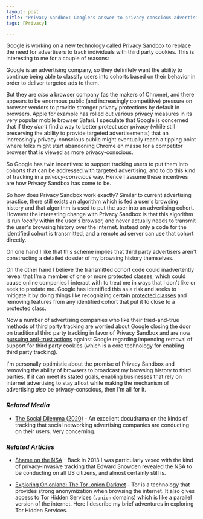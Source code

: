 ```yaml
---
layout: post
title: "Privacy Sandbox: Google's answer to privacy-conscious advertising"
tags: [Privacy]

---
```


Google is working on a new technology called [Privacy Sandbox] to replace the
need for advertisers to track individuals with third party cookies. This is
interesting to me for a couple of reasons:

Google is an advertising company, so they definitely want the ability to
continue being able to classify users into cohorts based on their behavior in
order to deliver targeted ads to them.

But they are *also* a browser company (as the makers of Chrome), and there
appears to be enormous public (and increasingly competitive) pressure on
browser vendors to provide stronger privacy protections by default in browsers.
Apple for example has rolled out various<!-- TODO: footnote --> privacy measures in its
very popular mobile browser Safari<!-- TODO: footnote -->. I speculate that Google is
concerned that if they *don't* find a way to better protect user privacy
(while still preserving the ability to provide targeted advertisements)
that an increasingly privacy-conscious public might eventually reach a 
tipping point where folks might start abandoning Chrome en masse for a
competitor browser that is viewed as more privacy-conscious.

So Google has twin incentives: to support tracking users to put them into
cohorts that can be addressed with targeted advertising, and to do this kind
of tracking in a *privacy-conscious* way. Hence I assume these incentives are
how Privacy Sandbox has come to be.

So how does Privacy Sandbox work exactly? Similar to current advertising
practice, there still exists an algorithm which is fed a user's browsing
history and that algorithm is used to put the user into an advertising cohort.
However the interesting change with Privacy Sandbox is that this algorithm
is run *locally* within the user's browser, and never actually needs to 
transmit the user's browsing history over the internet. Instead only a code 
for the identified cohort is transmitted, and a remote ad server can use that 
cohort directly.

On one hand I like that this scheme implies that third party advertisers aren't
constructing a detailed dossier of my browsing history themselves. 

On the other hand I believe the transmitted cohort code could inadvertently
reveal that I'm a member of one or more protected classes, which could cause
online companies I interact with to treat me in ways that I don't like or seek
to predate me. Google has identified this as a risk and seeks to mitigate it
by doing things like recognizing certain [protected classes] and removing
features from any identified cohort that put it to close to a protected class.

Now a number of advertising companies who like their tried-and-true methods of
third party tracking are worried about Google closing the door on traditional
third party tracking in favor of Privacy Sandbox and are now 
[pursuing anti-trust actions] against Google regarding impending removal of 
support for third party cookies (which is a core technology for enabling
third party tracking).

I'm personally optimistic about the promise of Privacy Sandbox and removing
the ability of browsers to broadcast my browsing history to third parties.
If it can meet its stated goals, enabling businesses that rely on internet
advertising to stay afloat while making the mechanism of advertising *also* be
privacy-conscious, then I'm all for it.

[Privacy Sandbox]: https://blog.google/products/ads-commerce/2021-01-privacy-sandbox/

[protected classes]: https://support.google.com/adspolicy/answer/143465?hl=en

[pursuing anti-trust actions]: https://digiday.com/media/why-googles-approach-to-replacing-the-cookie-is-drawing-antitrust-scrutiny/

### *Related Media*

* [The Social Dilemma (2020)](https://www.thesocialdilemma.com/) - 
  An excellent docudrama on the kinds of tracking that social networking 
  advertising companies are conducting on their users. Very concerning.

### *Related Articles*

* [Shame on the NSA](/articles/2013/10/21/shame-on-the-nsa/) - Back in 2013 
  I was particularly vexed with the kind of privacy-invasive tracking that 
  Edward Snowden revealed the NSA to be conducting on all US citizens, 
  and almost certainly still is.

* [Exploring Onionland: The Tor .onion Darknet](/articles/2013/04/21/exploring-onionland-the-tor-onion-darknet/) - Tor 
  is a technology that provides strong anonymization when browsing the internet.
  It also gives access to Tor Hidden Services (`.onion` domains) which is like a 
  parallel version of the internet. Here I describe my brief adventures in 
  exploring Tor Hidden Services.
